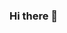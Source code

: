 ### Hi there 👋

<!--
**condor68mihon/condor68mihon** is a ✨ _special_ ✨ repository because its `README.md` (this file) appears on your GitHub profile.

Here are some ideas to get you started:

- 🔭 I’m currently working on GIT
- 🌱 I’m currently learning QAP SkillFactory
- 👯 I’m looking to collaborate on QAP 
- 🤔 I’m looking for help with GIT

-->
